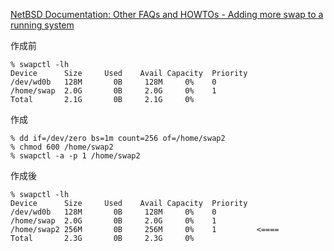 [NetBSD Documentation: Other FAQs and HOWTOs - Adding more swap to a running system](http://www.netbsd.org/docs/misc/#adding-swap)


作成前

    % swapctl -lh
    Device      Size     Used    Avail Capacity  Priority
    /dev/wd0b   128M       0B     128M     0%    0
    /home/swap  2.0G       0B     2.0G     0%    1
    Total       2.1G       0B     2.1G     0%

作成


    % dd if=/dev/zero bs=1m count=256 of=/home/swap2
    % chmod 600 /home/swap2
    % swapctl -a -p 1 /home/swap2

作成後

    % swapctl -lh
    Device      Size     Used    Avail Capacity  Priority
    /dev/wd0b   128M       0B     128M     0%    0
    /home/swap  2.0G       0B     2.0G     0%    1
    /home/swap2 256M       0B     256M     0%    1         <====
    Total       2.3G       0B     2.3G     0%
